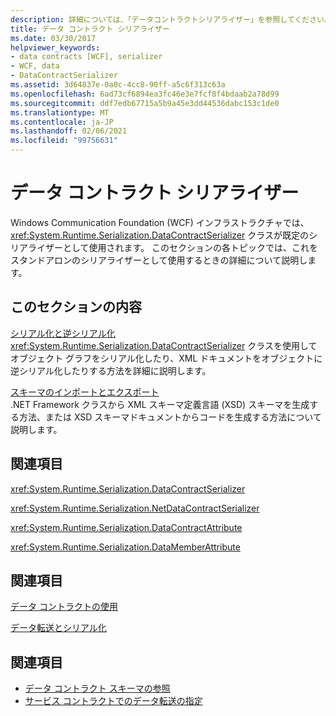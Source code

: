 ```yaml
---
description: 詳細については、「データコントラクトシリアライザー」を参照してください。
title: データ コントラクト シリアライザー
ms.date: 03/30/2017
helpviewer_keywords:
- data contracts [WCF], serializer
- WCF, data
- DataContractSerializer
ms.assetid: 3d64837e-0a0c-4cc8-90ff-a5c6f313c63a
ms.openlocfilehash: 6ad73cf6894ea3fc46e3e7fcf8f4bdaab2a78d99
ms.sourcegitcommit: ddf7edb67715a5b9a45e3dd44536dabc153c1de0
ms.translationtype: MT
ms.contentlocale: ja-JP
ms.lasthandoff: 02/06/2021
ms.locfileid: "99756631"
---
```

# <a name="data-contract-serializer"></a>データ コントラクト シリアライザー

Windows Communication Foundation (WCF) インフラストラクチャでは、 <xref:System.Runtime.Serialization.DataContractSerializer> クラスが既定のシリアライザーとして使用されます。 このセクションの各トピックでは、これをスタンドアロンのシリアライザーとして使用するときの詳細について説明します。  
  
## <a name="in-this-section"></a>このセクションの内容  

 [シリアル化と逆シリアル化](serialization-and-deserialization.md)  
 <xref:System.Runtime.Serialization.DataContractSerializer> クラスを使用してオブジェクト グラフをシリアル化したり、XML ドキュメントをオブジェクトに逆シリアル化したりする方法を詳細に説明します。  
  
 [スキーマのインポートとエクスポート](schema-import-and-export.md)  
 .NET Framework クラスから XML スキーマ定義言語 (XSD) スキーマを生成する方法、または XSD スキーマドキュメントからコードを生成する方法について説明します。  
  
## <a name="reference"></a>関連項目  

 <xref:System.Runtime.Serialization.DataContractSerializer>  
  
 <xref:System.Runtime.Serialization.NetDataContractSerializer>  
  
 <xref:System.Runtime.Serialization.DataContractAttribute>  
  
 <xref:System.Runtime.Serialization.DataMemberAttribute>  
  
## <a name="related-sections"></a>関連項目  

 [データ コントラクトの使用](using-data-contracts.md)  
  
 [データ転送とシリアル化](data-transfer-and-serialization.md)  
  
## <a name="see-also"></a>関連項目

- [データ コントラクト スキーマの参照](data-contract-schema-reference.md)
- [サービス コントラクトでのデータ転送の指定](specifying-data-transfer-in-service-contracts.md)
